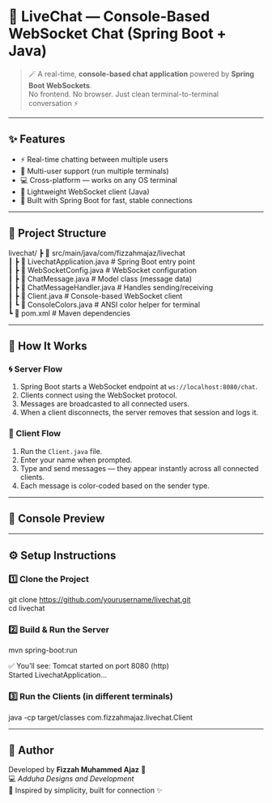# 💬 LiveChat — Console-Based WebSocket Chat (Spring Boot + Java)

> 🪄 A real-time, **console-based chat application** powered by **Spring Boot WebSockets**.  
> No frontend. No browser. Just clean terminal-to-terminal conversation ⚡

---

## ✨ Features
- ⚡ Real-time chatting between multiple users  
- 💬 Multi-user support (run multiple terminals)  
- 💻 Cross-platform — works on any OS terminal  
- 🧠 Lightweight WebSocket client (Java)  
- 🚀 Built with Spring Boot for fast, stable connections  

---

## 🧩 Project Structure
livechat/
 ┣ 📂 src/main/java/com/fizzahmajaz/livechat <br>
 ┃ ┣ 📜 LivechatApplication.java        # Spring Boot entry point <br>
 ┃ ┣ 📜 WebSocketConfig.java            # WebSocket configuration <br>
 ┃ ┣ 📜 ChatMessage.java                # Model class (message data) <br>
 ┃ ┣ 📜 ChatMessageHandler.java         # Handles sending/receiving <br>
 ┃ ┣ 📜 Client.java                     # Console-based WebSocket client <br>
 ┃ ┗ 📜 ConsoleColors.java              # ANSI color helper for terminal <br>
 ┗ 📜 pom.xml                           # Maven dependencies

---

## 🧠 How It Works

### 🌀 Server Flow
1. Spring Boot starts a WebSocket endpoint at `ws://localhost:8080/chat`.  
2. Clients connect using the WebSocket protocol.  
3. Messages are broadcasted to all connected users.  
4. When a client disconnects, the server removes that session and logs it.

### 📡 Client Flow
1. Run the `Client.java` file.  
2. Enter your name when prompted.  
3. Type and send messages — they appear instantly across all connected clients.  
4. Each message is color-coded based on the sender type.  

---

## 🎨 Console Preview

---

## ⚙️ Setup Instructions

### 1️⃣ Clone the Project
git clone https://github.com/yourusername/livechat.git  
cd livechat

### 2️⃣ Build & Run the Server
mvn spring-boot:run  

✅ You’ll see:
Tomcat started on port 8080 (http)  
Started LivechatApplication...

### 3️⃣ Run the Clients (in different terminals)
java -cp target/classes com.fizzahmajaz.livechat.Client

---


## 🧡 Author
Developed by **Fizzah Muhammed Ajaz** 🦋  
💻 *Adduha Designs and Development*  
📖 Inspired by simplicity, built for connection ✨

